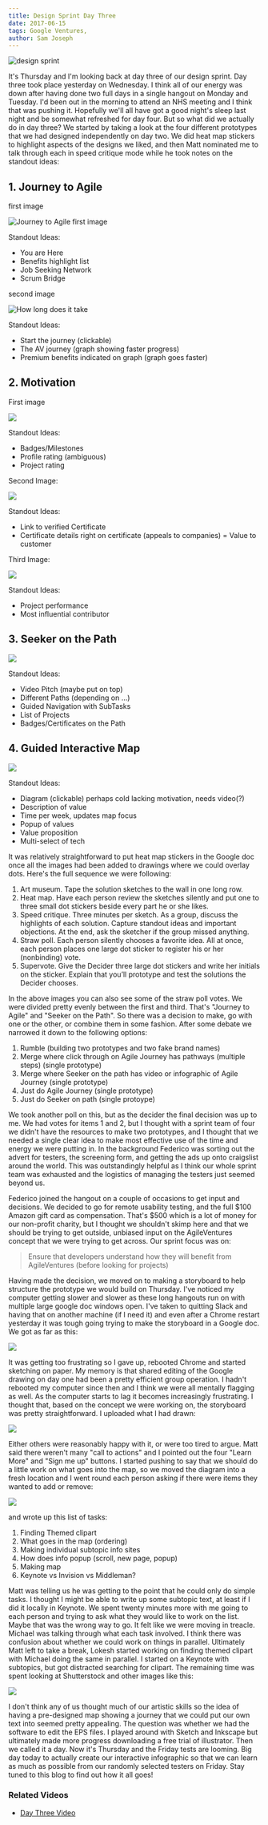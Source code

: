 ```yaml
---
title: Design Sprint Day Three
date: 2017-06-15
tags: Google Ventures, 
author: Sam Joseph
---
```


![design sprint](/images/design_sprint.png)

It's Thursday and I'm looking back at day three of our design sprint.  Day three took place yesterday on Wednesday.  I think all of our energy was down after having done two full days in a single hangout on Monday and Tuesday.  I'd been out in the morning to attend an NHS meeting and I think that was pushing it.  Hopefully we'll all have got a good night's sleep last night and be somewhat refreshed for day four.  But so what did we actually do in day three?  We started by taking a look at the four different prototypes that we had designed independently on day two.  We did heat map stickers to highlight aspects of the designs we liked, and then Matt nominated me to talk through each in speed critique mode while he took notes on the standout ideas:  

## 1. Journey to Agile 

first image

![Journey to Agile first image](https://dl.dropbox.com/s/inga2yiyziy6a4v/Screenshot%202017-06-15%2009.19.33.png?dl=1)

Standout Ideas:

* You are Here 
* Benefits highlight list
* Job Seeking Network
* Scrum Bridge

second image

![How long does it take](https://dl.dropbox.com/s/8fc33tpapiec120/Screenshot%202017-06-15%2009.21.36.png?dl=1)

Standout Ideas:

* Start the journey (clickable)
* The AV journey (graph showing faster progress)
* Premium benefits indicated on graph (graph goes faster)

## 2. Motivation

First image

![](https://dl.dropbox.com/s/nwgr50a8fudg61m/Screenshot%202017-06-15%2009.22.50.png?dl=1)

Standout Ideas:

* Badges/Milestones
* Profile rating (ambiguous)
* Project rating

Second Image:

![](https://dl.dropbox.com/s/ek4ctr1uzjlvf58/Screenshot%202017-06-15%2009.23.54.png?dl=1)

Standout Ideas:
* Link to verified Certificate
* Certificate details right on certificate (appeals to companies) = Value to customer

Third Image:

![](https://dl.dropbox.com/s/n8vv8wbgohxjruv/Screenshot%202017-06-15%2009.24.38.png?dl=1)

Standout Ideas:
* Project performance 
* Most influential contributor

## 3. Seeker on the Path

![](https://dl.dropbox.com/s/nsf052ds1usaqg3/Screenshot%202017-06-15%2009.25.57.png?dl=1)

Standout Ideas:

* Video Pitch (maybe put on top)
* Different Paths (depending on …)
* Guided Navigation with SubTasks
* List of Projects
* Badges/Certificates on the Path

## 4. Guided Interactive Map

![](https://dl.dropbox.com/s/hk6o0hjcti7s7k5/Screenshot%202017-06-15%2009.28.14.png?dl=1)

Standout Ideas:

* Diagram (clickable) perhaps cold lacking motivation, needs video(?)
* Description of value
* Time per week, updates map focus
* Popup of values
* Value proposition
* Multi-select of tech

It was relatively straightforward to put heat map stickers in the Google doc once all the images had been added to drawings where we could overlay dots.   Here's the full sequence we were following:

1. Art museum. Tape the solution sketches to the wall in one long row.  
2. Heat map. Have each person review the sketches silently and put one to three small dot stickers beside every part he or she likes.   
3. Speed critique. Three minutes per sketch. As a group, discuss the highlights of each solution. Capture standout ideas and important objections. At the end, ask the sketcher if the group missed anything. 
4. Straw poll. Each person silently chooses a favorite idea. All at once, each person places one large dot sticker to register his or her (nonbinding) vote.  
5. Supervote. Give the Decider three large dot stickers and write her initials on the sticker. Explain that you’ll prototype and test the solutions the Decider chooses.   

In the above images you can also see some of the straw poll votes.  We were divided pretty evenly between the first and third. That's "Journey to Agile" and "Seeker on the Path".  So there was a decision to make, go with one or the other, or combine them in some fashion.  After some debate we narrowed it down to the following options:

1. Rumble (building two prototypes and two fake brand names)
2. Merge where click through on Agile Journey has pathways (multiple steps) (single prototype)
3. Merge where Seeker on the path has video or infographic of Agile Journey (single prototype)
4. Just do Agile Journey (single prototype) 
5. Just do Seeker on path (single protoype)

We took another poll on this, but as the decider the final decision was up to me.  We had votes for items 1 and 2, but I thought with a sprint team of four we didn't have the resources to make two prototypes, and I thought that we needed a single clear idea to make most effective use of the time and energy we were putting in.  In the background Federico was sorting out the advert for testers, the screening form, and getting the ads up onto craigslist around the world.  This was outstandingly helpful as I think our whole sprint team was exhausted and the logistics of managing the testers just seemed beyond us.

Federico joined the hangout on a couple of occasions to get input and decisions.  We decided to go for remote usability testing, and the full $100 Amazon gift card as compensation.  That's $500 which is a lot of money for our non-profit charity, but I thought we shouldn't skimp here and that we should be trying to get outside, unbiased input on the AgileVentures concept that we were trying to get across.  Our sprint focus was on:

> Ensure that developers understand how they will benefit from AgileVentures (before looking for projects)

Having made the decision, we moved on to making a storyboard to help structure the prototype we would build on Thursday.  I've noticed my computer getting slower and slower as these long hangouts run on with multiple large google doc windows open.  I've taken to quitting Slack and having that on another machine (if I need it) and even after a Chrome restart yesterday it was tough going trying to make the storyboard in a Google doc.  We got as far as this:

![](https://dl.dropbox.com/s/qoukd7h052vpko0/Screenshot%202017-06-15%2009.41.16.png?dl=1)

It was getting too frustrating so I gave up, rebooted Chrome and started sketching on paper.  My memory is that shared editing of the Google drawing on day one had been a pretty efficient group operation.   I hadn't rebooted my computer since then and I think we were all mentally flagging as well.  As the computer starts to lag it becomes increasingly frustrating.  I thought that, based on the concept we were working on, the storyboard was pretty straightforward.  I uploaded what I had drawn:

![](https://dl.dropbox.com/s/ay5i33jehioui5m/Screenshot%202017-06-15%2009.44.23.png?dl=1)

Either others were reasonably happy with it, or were too tired to argue.  Matt said there weren't many "call to actions" and I pointed out the four "Learn More" and "Sign me up" buttons.  I started pushing to say that we should do a little work on what goes into the map, so we moved the diagram into a fresh location and I went round each person asking if there were items they wanted to add or remove:

![](https://dl.dropbox.com/s/ukgpl9zhv6bewm6/Screenshot%202017-06-15%2009.45.34.png?dl=1)

and wrote up this list of tasks:

1. Finding Themed clipart
2. What goes in the map (ordering)
3. Making individual subtopic info sites
4. How does info popup (scroll, new page, popup)
5. Making map
6. Keynote vs Invision vs Middleman?

Matt was telling us he was getting to the point that he could only do simple tasks.  I thought I might be able to write up some subtopic text, at least if I did it locally in Keynote.  We spent twenty minutes more with me going to each person and trying to ask what they would like to work on the list.  Maybe that was the wrong way to go.  It felt like we were moving in treacle.  Michael was talking through what each task involved.  I think there was confusion about whether we could work on things in parallel.  Ultimately Matt left to take a break, Lokesh started working on finding themed clipart with Michael doing the same in parallel.  I started on a Keynote with subtopics, but got distracted searching for clipart.  The remaining time was spent looking at Shutterstock and other images like this:

![](https://dl.dropbox.com/s/623cie39vefg6p9/stock-vector-mountain-hiking-infographic-template-design-in-flat-style-386934532.jpg?dl=1)

I don't think any of us thought much of our artistic skills so the idea of having a pre-designed map showing a journey that we could put our own text into seemed pretty appealing.  The question was whether we had the software to edit the EPS files.  I played around with Sketch and Inkscape but ultimately made more progress downloading a free trial of illustrator.  Then we called it a day.  Now it's Thursday and the Friday tests are looming.  Big day today to actually create our interactive infographic so that we can learn as much as possible from our randomly selected testers on Friday.  Stay tuned to this blog to find out how it all goes!

### Related Videos

* [Day Three Video](http://youtu.be/0TKPezdmui0)
